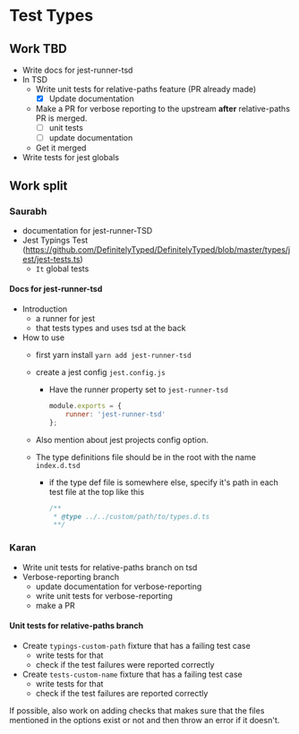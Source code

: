 # Test Types

## Work TBD

- Write docs for jest-runner-tsd
- In TSD
  - Write unit tests for relative-paths feature (PR already made)
    - [x] Update documentation
  - Make a PR for verbose reporting to the upstream **after** relative-paths PR is merged.
    - [ ] unit tests
    - [ ] update documentation
  - Get it merged
- Write tests for jest globals

## Work split

### Saurabh

- documentation for jest-runner-TSD
- Jest Typings Test (<https://github.com/DefinitelyTyped/DefinitelyTyped/blob/master/types/jest/jest-tests.ts>)
  - `It` global tests

#### Docs for jest-runner-tsd

- Introduction
  - a runner for jest
  - that tests types and uses tsd at the back
- How to use
  - first yarn install `yarn add jest-runner-tsd`
  - create a jest config `jest.config.js`
    - Have the runner property set to `jest-runner-tsd`

        ```js
        module.exports = {
            runner: 'jest-runner-tsd'
        };
        ```

  - Also mention about jest projects config option.
  - The type definitions file should be in the root with the name `index.d.tsd`
    - if the type def file is somewhere else, specify it's path in each test file at the top like this

      ```js
      /**
       * @type ../../custom/path/to/types.d.ts
       **/
      ```

### Karan

- Write unit tests for relative-paths branch on tsd
- Verbose-reporting branch
  - update documentation for verbose-reporting
  - write unit tests for verbose-reporting
  - make a PR

#### Unit tests for relative-paths branch

- Create `typings-custom-path` fixture that has a failing test case
  - write tests for that
  - check if the test failures were reported correctly
- Create `tests-custom-name` fixture that has a failing test case
  - write tests for that
  - check if the test failures are reported correctly

If possible, also work on adding checks that makes sure that the files
mentioned in the options exist or not and then throw an error if it doesn't.
